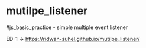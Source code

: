 # mutilpe_listener
  #js_basic_practice - simple multiple event listener
  
  ED-1 -> https://ridwan-suhel.github.io/mutilpe_listener/
